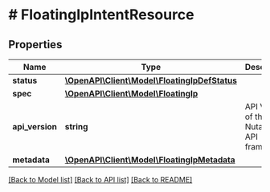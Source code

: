 # # FloatingIpIntentResource

## Properties

Name | Type | Description | Notes
------------ | ------------- | ------------- | -------------
**status** | [**\OpenAPI\Client\Model\FloatingIpDefStatus**](FloatingIpDefStatus.md) |  | [optional]
**spec** | [**\OpenAPI\Client\Model\FloatingIp**](FloatingIp.md) |  | [optional]
**api_version** | **string** | API Version of the Nutanix v3 API framework. | [optional] [default to '3.1.0']
**metadata** | [**\OpenAPI\Client\Model\FloatingIpMetadata**](FloatingIpMetadata.md) |  |

[[Back to Model list]](../../README.md#models) [[Back to API list]](../../README.md#endpoints) [[Back to README]](../../README.md)
